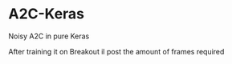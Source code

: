 # A2C-Keras

Noisy A2C in pure Keras

After training it on Breakout il post the amount of frames required
